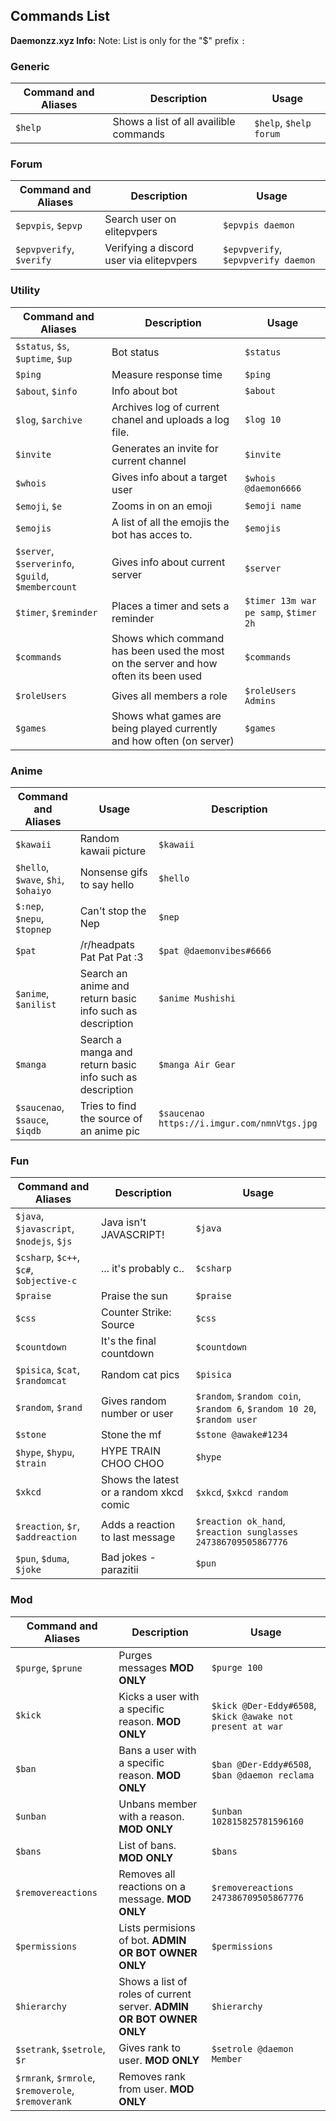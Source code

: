 Commands List
-------------
**Daemonzz.xyz Info:** Note: List is only for the "$" prefix `:`

### Generic ###

Command and Aliases | Description                            | Usage
----------------|----------------------------------------|-------
`$help` | Shows a list of all availible commands | `$help`, `$help forum`

### Forum ###

Command and Aliases | Description                              | Usage
----------------|------------------------------------------|-------
`$epvpis`, `$epvp` | Search user on elitepvpers               | `$epvpis daemon`
`$epvpverify`, `$verify` | Verifying a discord user via elitepvpers | `$epvpverify`, `$epvpverify daemon`

### Utility ###

Command and Aliases | Description                                                                          | Usage
----------------|--------------------------------------------------------------------------------------|-------
`$status`, `$s`, `$uptime`, `$up` | Bot status                                                                           | `$status`
`$ping` | Measure response time                                                                | `$ping`
`$about`, `$info` | Info about bot                                                                       | `$about`
`$log`, `$archive` | Archives log of current chanel and uploads a log file.                               | `$log 10`
`$invite` | Generates an invite for current channel                                              | `$invite`
`$whois` | Gives info about a target user                                                       | `$whois @daemon6666`
`$emoji`, `$e` | Zooms in on an emoji                                                                 | `$emoji name`
`$emojis`| A list of all the emojis the bot has acces to.                                       | `$emojis`
`$server`, `$serverinfo`, `$guild`, `$membercount` | Gives info about current server                                                      | `$server`
`$timer`, `$reminder` | Places a timer and sets a reminder                                                   | `$timer 13m war pe samp`, `$timer 2h`
`$commands`| Shows which command has been used the most on the server and how often its been used | `$commands`
`$roleUsers`| Gives all members a role                                                             | `$roleUsers Admins`
`$games` | Shows what games are being played currently and how often (on server)                | `$games`

### Anime ###

Command and Aliases | Usage                                                     | Description
----------------|-----------------------------------------------------------|-------
`$kawaii` | Random kawaii picture                                     | `$kawaii`
`$hello`, `$wave`, `$hi`, `$ohaiyo` | Nonsense gifs to say hello                                | `$hello`
`$:nep`, `$nepu`, `$topnep` | Can't stop the Nep                                        | `$nep`
`$pat` | /r/headpats Pat Pat Pat :3                                | `$pat @daemonvibes#6666`
`$anime`, `$anilist` | Search an anime and return basic info such as description | `$anime Mushishi`
`$manga` | Search a manga and return basic info such as description  | `$manga Air Gear`
`$saucenao`, `$sauce`, `$iqdb` | Tries to find the source of an anime pic                  | `$saucenao https://i.imgur.com/nmnVtgs.jpg`

### Fun ###

Command and Aliases | Description                             | Usage
----------------|-----------------------------------------|-------
`$java`, `$javascript`, `$nodejs`, `$js` | Java isn't JAVASCRIPT!                  | `$java`
`$csharp`, `$c++`, `$c#`, `$objective-c` | ... it's probably c..                   | `$csharp`
`$praise` | Praise the sun                          | `$praise`
`$css` | Counter Strike: Source                  | `$css`
`$countdown` | It's the final countdown                | `$countdown`
`$pisica`, `$cat`, `$randomcat` | Random cat pics                         | `$pisica`
`$random`, `$rand` | Gives random number or user             | `$random`, `$random coin`, `$random 6`, `$random 10 20`, `$random user`
`$stone` | Stone the mf                            | `$stone @awake#1234`
`$hype`, `$hypu`, `$train` | HYPE TRAIN CHOO CHOO                    | `$hype`
`$xkcd` | Shows the latest or a random xkcd comic | `$xkcd`, `$xkcd random`
`$reaction`, `$r`, `$addreaction` | Adds a reaction to last message         | `$reaction ok_hand`, `$reaction sunglasses 247386709505867776`
`$pun`, `$duma`, `$joke` | Bad jokes - parazitii                   | `$pun`

### Mod ###

Command and Aliases | Description                                                          | Usage
----------------|----------------------------------------------------------------------|-------
`$purge`, `$prune` | Purges messages **MOD ONLY**                                         | `$purge 100`
`$kick` | Kicks a user with a specific reason. **MOD ONLY**                    | `$kick @Der-Eddy#6508`, `$kick @awake not present at war`
`$ban` | Bans a user with a specific reason. **MOD ONLY**                     | `$ban @Der-Eddy#6508`, `$ban @daemon reclama`
`$unban` | Unbans member with a reason. **MOD ONLY**                            | `$unban 102815825781596160`
`$bans` | List of bans. **MOD ONLY**                                           | `$bans`
`$removereactions` | Removes all reactions on a message. **MOD ONLY**                     | `$removereactions 247386709505867776`
`$permissions` | Lists permisions of bot. **ADMIN OR BOT OWNER ONLY**                 | `$permissions`
`$hierarchy` | Shows a list of roles of current server. **ADMIN OR BOT OWNER ONLY** | `$hierarchy`
`$setrank`, `$setrole`, `$r` | Gives rank to user. **MOD ONLY**                                     | `$setrole @daemon Member`
`$rmrank`, `$rmrole`, `$removerole`, `$removerank` | Removes rank from user. **MOD ONLY**                                 